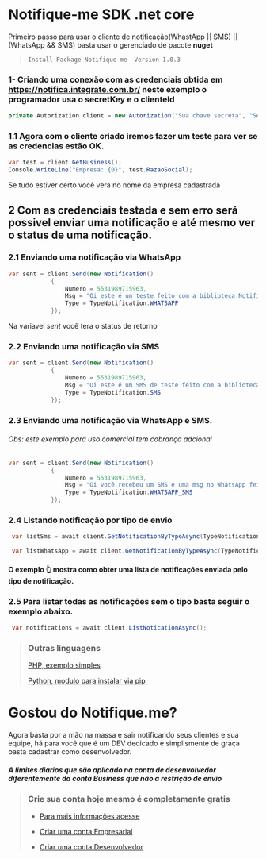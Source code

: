 # Notifique-me SDK .net core
 Primeiro passo para usar o cliente de notificação(WhastApp || SMS) || (WhatsApp && SMS) basta usar o gerenciado de pacote **nuget**
 
 > ` Install-Package Notifique-me -Version 1.0.3 `

 ### 1- Criando uma conexão com as credenciais obtida em https://notifica.integrate.com.br/ neste exemplo o programador usa o secretKey e o clienteId

```c#
private Autorization client = new Autorization("Sua chave secreta", "Seu clienteID");
```
### 1.1 Agora com o cliente criado iremos fazer um teste para ver se as credencias estão OK.

```c#
var test = client.GetBusiness();
Console.WriteLine("Empresa: {0}", test.RazaoSocial);
```
Se tudo estiver certo você vera no nome da empresa cadastrada

## 2 Com as credenciais testada e sem erro será possivel enviar uma notificação e até mesmo ver o status de uma notificação.

### 2.1 Enviando uma notificação via WhatsApp
```c#
var sent = client.Send(new Notification() 
            { 
                Numero = 5531989715963,
                Msg = "Oi este é um teste feito com a biblioteca Notifique.me",
                Type = TypeNotification.WHATSAPP
            });
```
Na variavel *sent* você tera o status de retorno

### 2.2 Enviando uma notificação via SMS
```c#
var sent = client.Send(new Notification() 
            { 
                Numero = 5531989715963,
                Msg = "Oi este é um SMS de teste feito com a biblioteca Notifique.me",
                Type = TypeNotification.SMS
            });
```

### 2.3 Enviando uma notificação via WhatsApp e SMS. 
###### Obs: este exemplo para uso comercial tem cobrança adcional 
```c#
var sent = client.Send(new Notification() 
            { 
                Numero = 5531989715963,
                Msg = "Oi você recebeu um SMS e uma msg no WhatsApp feito com a biblioteca Notifique.me",
                Type = TypeNotification.WHATSAPP_SMS
            });
```

### 2.4 Listando notificação por tipo de envio

```c#
 var listSms = await client.GetNotificationByTypeAsync(TypeNotification.SMS);

 var listWhatsApp = await client.GetNotificationByTypeAsync(TypeNotification.WHATSAPP);
 ```
 #### O exemplo 👆 mostra como obter uma lista de notificações enviada pelo tipo de notificação.

### 2.5 Para listar todas as notificações sem o tipo basta seguir o exemplo abaixo.

```c#
 var notifications = await client.ListNoticationAsync();
```

>
> ### Outras linguagens
>
> [PHP, exemplo simples](https://github.com/IntegrateGit/php-notifica-whatsApp)
> 
> [Python, modulo para instalar via pip](https://github.com/IntegrateGit/Notifica-python)

# Gostou do Notifique.me?
Agora basta por a mão na massa e sair notificando seus clientes e sua equipe, há para você que é um DEV dedicado e simplismente de graça basta cadastrar como desenvolvedor.

##### A limites diarios que são aplicado na conta de desenvolvedor diferentemente da conta Business que não a restrição de envio 

>
> ### Crie sua conta hoje mesmo é completamente gratis 
>
>* [Para mais informações acesse](https://notifica.integrate.com.br/)
>
>* [Criar uma conta Empresarial](https://notifica.integrate.com.br/cadastro-de-empresa/)
>
>* [Criar uma conta Desenvolvedor](https://notifica.integrate.com.br/cadastro-de-desenvolvedor/)

